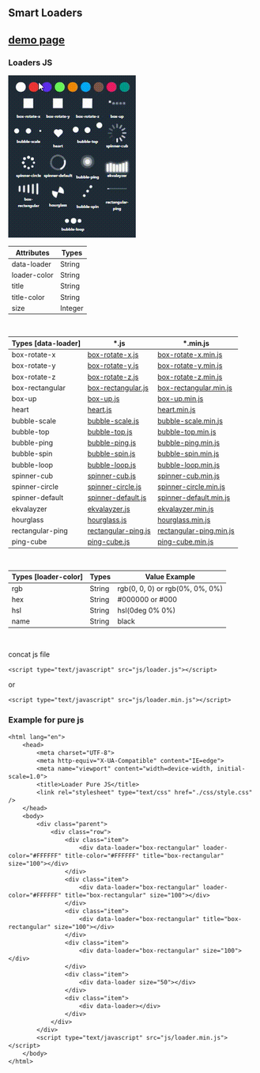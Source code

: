 ## Smart Loaders

## [demo page](https://amurkhoyetsyan.github.io/smart-loaders/)

### Loaders JS

<img src="https://raw.githubusercontent.com/AmurKhoyetsyan/react-js-loader/master/img/loader.gif" alt="loader" />

|Attributes     | Types    |
| ------------- | -------- |
| data-loader   | String   |
| loader-color  | String   |
| title         | String   |
| title-color   | String   |
| size          | Integer  |

<br/>

| Types [data-loader] | *.js                                             | *.min.js                                                 |
| ------------------- | ------------------------------------------------ |--------------------------------------------------------- |
| box-rotate-x        | [box-rotate-x.js](./src/box-rotate-x.js)         | [box-rotate-x.min.js](./src/box-rotate-x.min.js)         |
| box-rotate-y        | [box-rotate-y.js](./src/box-rotate-y.js)         | [box-rotate-y.min.js](./src/box-rotate-y.min.js)         |
| box-rotate-z        | [box-rotate-z.js](./src/box-rotate-z.js)         | [box-rotate-z.min.js](./src/box-rotate-z.min.js)         |
| box-rectangular     | [box-rectangular.js](./src/box-rectangular.js)   | [box-rectangular.min.js](./src/box-rectangular.min.js)   |
| box-up              | [box-up.js](./src/box-up.js)                     | [box-up.min.js](./src/box-up.min.js)                     |
| heart               | [heart.js](./src/heart.js)                       | [heart.min.js](./src/heart.min.js)                       |
| bubble-scale        | [bubble-scale.js](./src/bubble-scale.js)         | [bubble-scale.min.js](./src/bubble-scale.min.js)         |
| bubble-top          | [bubble-top.js](./src/bubble-top.js)             | [bubble-top.min.js](./src/bubble-top.min.js)             |
| bubble-ping         | [bubble-ping.js](./src/bubble-ping.js)           | [bubble-ping.min.js](./src/bubble-ping.min.js)           |
| bubble-spin         | [bubble-spin.js](./src/bubble-spin.js)           | [bubble-spin.min.js](./src/bubble-spin.min.js)           |
| bubble-loop         | [bubble-loop.js](./src/bubble-loop.js)           | [bubble-loop.min.js](./src/bubble-loop.min.js)           |
| spinner-cub         | [spinner-cub.js](./src/spinner-cub.js)           | [spinner-cub.min.js](./src/spinner-cub.min.js)           |
| spinner-circle      | [spinner-circle.js](./src/spinner-circle.js)     | [spinner-circle.min.js](./src/spinner-circle.min.js)     |
| spinner-default     | [spinner-default.js](./src/spinner-default.js)   | [spinner-default.min.js](./src/spinner-default.min.js)   |
| ekvalayzer          | [ekvalayzer.js](./src/ekvalayzer.js)             | [ekvalayzer.min.js](./src/ekvalayzer.min.js)             |
| hourglass           | [hourglass.js](./src/hourglass.js)               | [hourglass.min.js](./src/hourglass.min.js)               |
| rectangular-ping    | [rectangular-ping.js](./src/rectangular-ping.js) | [rectangular-ping.min.js](./src/rectangular-ping.min.js) |
| ping-cube           | [ping-cube.js](./src/ping-cube.js)               | [ping-cube.min.js](./src/ping-cube.min.js)               |

<br />

| Types [loader-color] | Types    | Value Example                   |
| -------------------- | -------- | ------------------------------- |
| rgb                  | String   | rgb(0, 0, 0) or rgb(0%, 0%, 0%) |
| hex                  | String   | #000000 or #000                 |
| hsl                  | String   | hsl(0deg 0% 0%)                 |
| name                 | String   | black                           |


<br/>

concat js file

    <script type="text/javascript" src="js/loader.js"></script>
    
or

    <script type="text/javascript" src="js/loader.min.js"></script>
    
    
### Example for pure js

    <html lang="en">
        <head>
            <meta charset="UTF-8">
            <meta http-equiv="X-UA-Compatible" content="IE=edge">
            <meta name="viewport" content="width=device-width, initial-scale=1.0">
            <title>Loader Pure JS</title>
            <link rel="stylesheet" type="text/css" href="./css/style.css" />
        </head>
        <body>
            <div class="parent">
                <div class="row">
                    <div class="item">
                        <div data-loader="box-rectangular" loader-color="#FFFFFF" title-color="#FFFFFF" title="box-rectangular" size="100"></div>
                    </div>
                    <div class="item">
                        <div data-loader="box-rectangular" loader-color="#FFFFFF" title="box-rectangular" size="100"></div>
                    </div>
                    <div class="item">
                        <div data-loader="box-rectangular" title="box-rectangular" size="100"></div>
                    </div>
                    <div class="item">
                        <div data-loader="box-rectangular" size="100"></div>
                    </div>
                    <div class="item">
                        <div data-loader size="50"></div>
                    </div>
                    <div class="item">
                        <div data-loader></div>
                    </div>
                </div>
            </div>
            <script type="text/javascript" src="js/loader.min.js"></script>
        </body>
    </html>

